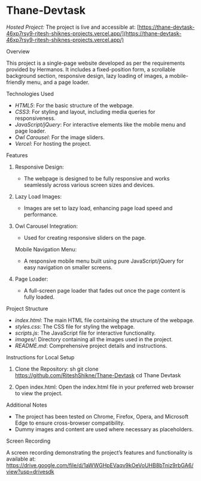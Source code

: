 ﻿# Thane-Devtask
 *Hosted Project:*
The project is live and accessible at: [https://thane-devtask-46xp7rsy9-ritesh-shiknes-projects.vercel.app/](https://thane-devtask-46xp7rsy9-ritesh-shiknes-projects.vercel.app/)

Overview

This project is a single-page website developed as per the requirements provided by Hermanos. It includes a fixed-position form, a scrollable background section, responsive design, lazy loading of images, a mobile-friendly menu, and a page loader.

 Technologies Used

- *HTML5*: For the basic structure of the webpage.
- *CSS3*: For styling and layout, including media queries for responsiveness.
- *JavaScript/jQuery*: For interactive elements like the mobile menu and page loader.
- *Owl Carousel*: For the image sliders.
- *Vercel*: For hosting the project.

 Features

1. Responsive Design:
   - The webpage is designed to be fully responsive and works seamlessly across various screen sizes and devices.
   
2. Lazy Load Images:
   - Images are set to lazy load, enhancing page load speed and performance.

3. Owl Carousel Integration:
   - Used for creating responsive sliders on the page.

   Mobile Navigation Menu:
   - A responsive mobile menu built using pure JavaScript/jQuery for easy navigation on smaller screens.

5. Page Loader:
   - A full-screen page loader that fades out once the page content is fully loaded.

 Project Structure

- *index.html*: The main HTML file containing the structure of the webpage.
- *styles.css*: The CSS file for styling the webpage.
- *scripts.js*: The JavaScript file for interactive functionality.
- *images/*: Directory containing all the images used in the project.
- *README.md*: Comprehensive project details and instructions.

 Instructions for Local Setup

1. Clone the Repository:
   sh
   git clone https://github.com/RiteshShikne/Thane-Devtask
   cd Thane Devtask
   

2. Open index.html:
   Open the index.html file in your preferred web browser to view the project.

Additional Notes

- The project has been tested on Chrome, Firefox, Opera, and Microsoft Edge to ensure cross-browser compatibility.
- Dummy images and content are used where necessary as placeholders.

 Screen Recording

A screen recording demonstrating the project’s features and functionality is available at: https://drive.google.com/file/d/1aWWGHpEVaqv9kOeVoUHB8bTniz9rbGA6/view?usp=drivesdk

